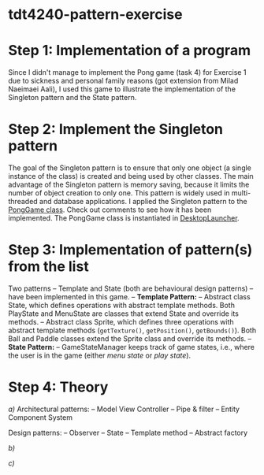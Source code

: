 # tdt4240-pattern-exercise

# Step 1: Implementation of a program
Since I didn't manage to implement the Pong game (task 4) for Exercise 1 due to sickness and personal family reasons 
(got extension from Milad Naeimaei Aali), I used this game to illustrate the implementation of the Singleton pattern
and the State pattern.

# Step 2: Implement the Singleton pattern
The goal of the Singleton pattern is to ensure that only one object (a single instance of the class) is created and being used by other classes.
The main advantage of the Singleton pattern is memory saving, because it limits the number of object creation to only one. This pattern is widely used
in multi-threaded and database applications.
I applied the Singleton pattern to the [PongGame class](core/src/com/pong/game/PongGame.java). Check out comments to see how it has been implemented.
The PongGame class is instantiated in [DesktopLauncher](desktop/src/com/pong/game/DesktopLauncher.java).

# Step 3: Implementation of pattern(s) from the list
Two patterns – Template and State (both are behavioural design patterns) – have been implemented in this game.
– **Template Pattern:**
    – Abstract class State, which defines operations with abstract template methods. Both PlayState and MenuState are classes that extend State and override its methods. 
    – Abstract class Sprite, which defines three operations with abstract template methods (`getTexture()`, `getPosition()`, `getBounds()`). Both Ball and Paddle classes extend the Sprite class and override its methods.
– **State Pattern:**
    – GameStateManager keeps track of game states, i.e., where the user is in the game (either *menu state* or *play state*).

# Step 4: Theory
_a)_ 
Architectural patterns:
– Model View Controller
– Pipe & filter
– Entity Component System

Design patterns:
– Observer
– State
– Template method
– Abstract factory

_b)_


_c)_
